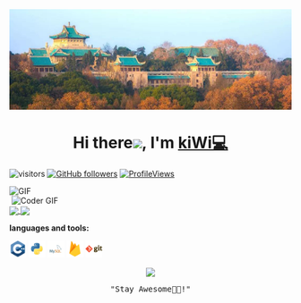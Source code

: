 <img align="center" alt="JPG" src="https://github.com/kivvvv/kivvvv/blob/main/whu.jpg?raw=true" width="3000" height="180" />

<h1 align="center">Hi there<img
src="https://github.com/blackcater/blackcater/raw/main/images/Hi.gif" height="32" />, I'm <a href="https://www.blackcater.win/" target="_blank">kiWi💻</a> 
</h1>

![visitors](https://visitor-badge.glitch.me/badge?page_id=kivvvv.kivvvv)
[![GitHub followers](https://img.shields.io/github/followers/kivvvv?label=Follow&style=social)](https://github.com/kivvvv/?tab=follow)
[![ProfileViews](https://komarev.com/ghpvc/?username=kivvvv&color=red&style=flat)](https://komarev.com/ghpvc/?username=kivvvv)


<img align="centre" alt="GIF" src="media.giphy.com/media/SWoSkN6DxTszqIKEqv/giphy.gif?raw=true" width="500" height="320" />

<br />

<img align="right" src="https://media.giphy.com/media/SWoSkN6DxTszqIKEqv/giphy.gif" alt="Coder GIF" width="500">

<a href="https://github.com/anuraghazra/github-readme-stats">
  <img align="center" src="https://github-readme-stats.vercel.app/api?username=kivvvv&count_private=true&show_icons=true"/>
</a>
<a href="https://github.com/anuraghazra/github-readme-stats">
  <img align="center" src="https://github-readme-stats.vercel.app/api/top-langs/?username=kivvvv&langs_count=8&count_private=true&show_icon=true&layout=compact&hide=javascript,html,css,CoffeeScript&card_width=468" />
</a>


**languages and tools:**  

<code><img height="30" src="https://raw.githubusercontent.com/github/explore/80688e429a7d4ef2fca1e82350fe8e3517d3494d/topics/cpp/cpp.png"></code>
<code><img height="30" src="https://raw.githubusercontent.com/github/explore/80688e429a7d4ef2fca1e82350fe8e3517d3494d/topics/python/python.png"></code>
<code><img height="30" src="https://raw.githubusercontent.com/github/explore/80688e429a7d4ef2fca1e82350fe8e3517d3494d/topics/mysql/mysql.png"></code>
<code><img height="30" src="https://raw.githubusercontent.com/github/explore/80688e429a7d4ef2fca1e82350fe8e3517d3494d/topics/firebase/firebase.png"></code>
<code><img height="30" src="https://raw.githubusercontent.com/github/explore/80688e429a7d4ef2fca1e82350fe8e3517d3494d/topics/git/git.png"></code>

<p align="center">
  <a href="ziweiwang@whu.edu.cn">
    <img align="center" src="https://github.com/blackcater/blackcater/raw/main/images/social-gmail.svg" height="40" />
  </a>
</p>

<samp>
    <p align="center">
        "Stay Awesome👨‍💻!"
    </p>
</samp>
